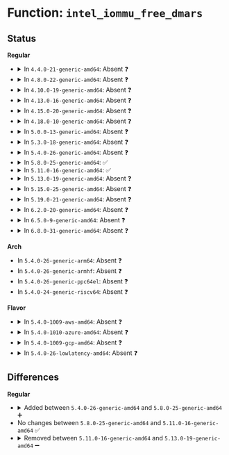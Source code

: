 # Function: <code>intel_iommu_free_dmars</code>

## Status
<b>Regular</b>
<ul>
<li>
<details>
<summary>In <code>4.4.0-21-generic-amd64</code>: Absent ❓</summary>

```json
{
  "name": "intel_iommu_free_dmars",
  "collision_type": "Unique Static",
  "inline_type": "Full",
  "funcs": [
    {
      "addr": 18446744071595277783,
      "name": "intel_iommu_free_dmars",
      "external": false,
      "loc": "drivers/iommu/intel-iommu.c:4288",
      "file": "drivers/iommu/intel-iommu.c",
      "inline": "not declared, inlined",
      "caller_inline": [
        "drivers/iommu/intel-iommu.c:intel_iommu_init"
      ],
      "caller_func": []
    }
  ],
  "symbols": []
}
```
</details>
</li>
<li>
<details>
<summary>In <code>4.8.0-22-generic-amd64</code>: Absent ❓</summary>

```json
{
  "name": "intel_iommu_free_dmars",
  "collision_type": "Unique Static",
  "inline_type": "Full",
  "funcs": [
    {
      "addr": 18446744071595461000,
      "name": "intel_iommu_free_dmars",
      "external": false,
      "loc": "drivers/iommu/intel-iommu.c:4386",
      "file": "drivers/iommu/intel-iommu.c",
      "inline": "not declared, inlined",
      "caller_inline": [
        "drivers/iommu/intel-iommu.c:intel_iommu_init"
      ],
      "caller_func": []
    }
  ],
  "symbols": []
}
```
</details>
</li>
<li>
<details>
<summary>In <code>4.10.0-19-generic-amd64</code>: Absent ❓</summary>

```json
{
  "name": "intel_iommu_free_dmars",
  "collision_type": "Unique Static",
  "inline_type": "Full",
  "funcs": [
    {
      "addr": 18446744071595714104,
      "name": "intel_iommu_free_dmars",
      "external": false,
      "loc": "drivers/iommu/intel-iommu.c:4490",
      "file": "drivers/iommu/intel-iommu.c",
      "inline": "not declared, inlined",
      "caller_inline": [
        "drivers/iommu/intel-iommu.c:intel_iommu_init"
      ],
      "caller_func": []
    }
  ],
  "symbols": []
}
```
</details>
</li>
<li>
<details>
<summary>In <code>4.13.0-16-generic-amd64</code>: Absent ❓</summary>

```json
{
  "name": "intel_iommu_free_dmars",
  "collision_type": "Unique Static",
  "inline_type": "Full",
  "funcs": [
    {
      "addr": 18446744071596639615,
      "name": "intel_iommu_free_dmars",
      "external": false,
      "loc": "drivers/iommu/intel-iommu.c:4485",
      "file": "drivers/iommu/intel-iommu.c",
      "inline": "not declared, inlined",
      "caller_inline": [
        "drivers/iommu/intel-iommu.c:intel_iommu_init"
      ],
      "caller_func": []
    }
  ],
  "symbols": []
}
```
</details>
</li>
<li>
<details>
<summary>In <code>4.15.0-20-generic-amd64</code>: Absent ❓</summary>

```json
{
  "name": "intel_iommu_free_dmars",
  "collision_type": "Unique Static",
  "inline_type": "Full",
  "funcs": [
    {
      "addr": 18446744071602969645,
      "name": "intel_iommu_free_dmars",
      "external": false,
      "loc": "drivers/iommu/intel-iommu.c:4391",
      "file": "drivers/iommu/intel-iommu.c",
      "inline": "not declared, inlined",
      "caller_inline": [
        "drivers/iommu/intel-iommu.c:intel_iommu_init"
      ],
      "caller_func": []
    }
  ],
  "symbols": []
}
```
</details>
</li>
<li>
<details>
<summary>In <code>4.18.0-10-generic-amd64</code>: Absent ❓</summary>

```json
{
  "name": "intel_iommu_free_dmars",
  "collision_type": "Unique Static",
  "inline_type": "Full",
  "funcs": [
    {
      "addr": 18446744071603140900,
      "name": "intel_iommu_free_dmars",
      "external": false,
      "loc": "drivers/iommu/intel-iommu.c:4433",
      "file": "drivers/iommu/intel-iommu.c",
      "inline": "not declared, inlined",
      "caller_inline": [
        "drivers/iommu/intel-iommu.c:intel_iommu_init"
      ],
      "caller_func": []
    }
  ],
  "symbols": []
}
```
</details>
</li>
<li>
<details>
<summary>In <code>5.0.0-13-generic-amd64</code>: Absent ❓</summary>

```json
{
  "name": "intel_iommu_free_dmars",
  "collision_type": "Unique Static",
  "inline_type": "Full",
  "funcs": [
    {
      "addr": 18446744071604945429,
      "name": "intel_iommu_free_dmars",
      "external": false,
      "loc": "drivers/iommu/intel-iommu.c:4442",
      "file": "drivers/iommu/intel-iommu.c",
      "inline": "not declared, inlined",
      "caller_inline": [
        "drivers/iommu/intel-iommu.c:intel_iommu_init"
      ],
      "caller_func": []
    }
  ],
  "symbols": []
}
```
</details>
</li>
<li>
<details>
<summary>In <code>5.3.0-18-generic-amd64</code>: Absent ❓</summary>

```json
{
  "name": "intel_iommu_free_dmars",
  "collision_type": "Unique Static",
  "inline_type": "Full",
  "funcs": [
    {
      "addr": 18446744071605053469,
      "name": "intel_iommu_free_dmars",
      "external": false,
      "loc": "drivers/iommu/intel-iommu.c:4271",
      "file": "drivers/iommu/intel-iommu.c",
      "inline": "not declared, inlined",
      "caller_inline": [
        "drivers/iommu/intel-iommu.c:intel_iommu_init"
      ],
      "caller_func": []
    }
  ],
  "symbols": []
}
```
</details>
</li>
<li>
<details>
<summary>In <code>5.4.0-26-generic-amd64</code>: Absent ❓</summary>

```json
{
  "name": "intel_iommu_free_dmars",
  "collision_type": "Unique Static",
  "inline_type": "Full",
  "funcs": [
    {
      "addr": 18446744071605090437,
      "name": "intel_iommu_free_dmars",
      "external": false,
      "loc": "drivers/iommu/intel-iommu.c:4547",
      "file": "drivers/iommu/intel-iommu.c",
      "inline": "not declared, inlined",
      "caller_inline": [
        "drivers/iommu/intel-iommu.c:intel_iommu_init"
      ],
      "caller_func": []
    }
  ],
  "symbols": []
}
```
</details>
</li>
<li>
<details>
<summary>In <code>5.8.0-25-generic-amd64</code>: ✅</summary>

```c
void intel_iommu_free_dmars()
```

```json
{
  "name": "intel_iommu_free_dmars",
  "collision_type": "Unique Static",
  "inline_type": "No",
  "funcs": [
    {
      "addr": 18446744071586868278,
      "name": "intel_iommu_free_dmars",
      "external": false,
      "loc": "drivers/iommu/intel/iommu.c:4446",
      "file": "drivers/iommu/intel/iommu.c",
      "inline": "seen, unknown",
      "caller_inline": [],
      "caller_func": [
        "drivers/iommu/intel/iommu.c:intel_iommu_init"
      ]
    }
  ],
  "symbols": [
    {
      "addr": 18446744071586868278,
      "name": "intel_iommu_free_dmars",
      "section": ".text",
      "bind": "STB_LOCAL",
      "size": 217
    }
  ]
}
```
</details>
</li>
<li>
<details>
<summary>In <code>5.11.0-16-generic-amd64</code>: ✅</summary>

```c
void intel_iommu_free_dmars()
```

```json
{
  "name": "intel_iommu_free_dmars",
  "collision_type": "Unique Static",
  "inline_type": "No",
  "funcs": [
    {
      "addr": 18446744071591478348,
      "name": "intel_iommu_free_dmars",
      "external": false,
      "loc": "drivers/iommu/intel/iommu.c:3842",
      "file": "drivers/iommu/intel/iommu.c",
      "inline": "seen, unknown",
      "caller_inline": [],
      "caller_func": [
        "drivers/iommu/intel/iommu.c:intel_iommu_init"
      ]
    }
  ],
  "symbols": [
    {
      "addr": 18446744071591478348,
      "name": "intel_iommu_free_dmars",
      "section": ".text",
      "bind": "STB_LOCAL",
      "size": 217
    }
  ]
}
```
</details>
</li>
<li>
<details>
<summary>In <code>5.13.0-19-generic-amd64</code>: Absent ❓</summary>

```json
{
  "name": "intel_iommu_free_dmars",
  "collision_type": "Unique Static",
  "inline_type": "Full",
  "funcs": [
    {
      "addr": 18446744071614589826,
      "name": "intel_iommu_free_dmars",
      "external": false,
      "loc": "drivers/iommu/intel/iommu.c:3932",
      "file": "drivers/iommu/intel/iommu.c",
      "inline": "not declared, inlined",
      "caller_inline": [
        "drivers/iommu/intel/iommu.c:intel_iommu_init"
      ],
      "caller_func": []
    }
  ],
  "symbols": []
}
```
</details>
</li>
<li>
<details>
<summary>In <code>5.15.0-25-generic-amd64</code>: Absent ❓</summary>

```json
{
  "name": "intel_iommu_free_dmars",
  "collision_type": "Unique Static",
  "inline_type": "Full",
  "funcs": [
    {
      "addr": 18446744071615546370,
      "name": "intel_iommu_free_dmars",
      "external": false,
      "loc": "drivers/iommu/intel/iommu.c:3927",
      "file": "drivers/iommu/intel/iommu.c",
      "inline": "not declared, inlined",
      "caller_inline": [
        "drivers/iommu/intel/iommu.c:intel_iommu_init"
      ],
      "caller_func": []
    }
  ],
  "symbols": []
}
```
</details>
</li>
<li>
<details>
<summary>In <code>5.19.0-21-generic-amd64</code>: Absent ❓</summary>

```json
{
  "name": "intel_iommu_free_dmars",
  "collision_type": "Unique Static",
  "inline_type": "Full",
  "funcs": [
    {
      "addr": 18446744071617351866,
      "name": "intel_iommu_free_dmars",
      "external": false,
      "loc": "drivers/iommu/intel/iommu.c:3638",
      "file": "drivers/iommu/intel/iommu.c",
      "inline": "not declared, inlined",
      "caller_inline": [
        "drivers/iommu/intel/iommu.c:intel_iommu_init"
      ],
      "caller_func": []
    }
  ],
  "symbols": []
}
```
</details>
</li>
<li>
<details>
<summary>In <code>6.2.0-20-generic-amd64</code>: Absent ❓</summary>

```json
{
  "name": "intel_iommu_free_dmars",
  "collision_type": "Unique Static",
  "inline_type": "Full",
  "funcs": [
    {
      "addr": 18446744071628086098,
      "name": "intel_iommu_free_dmars",
      "external": false,
      "loc": "drivers/iommu/intel/iommu.c:3514",
      "file": "drivers/iommu/intel/iommu.c",
      "inline": "not declared, inlined",
      "caller_inline": [
        "drivers/iommu/intel/iommu.c:intel_iommu_init"
      ],
      "caller_func": []
    }
  ],
  "symbols": []
}
```
</details>
</li>
<li>
<details>
<summary>In <code>6.5.0-9-generic-amd64</code>: Absent ❓</summary>

```json
{
  "name": "intel_iommu_free_dmars",
  "collision_type": "Unique Static",
  "inline_type": "Full",
  "funcs": [
    {
      "addr": 18446744071619851778,
      "name": "intel_iommu_free_dmars",
      "external": false,
      "loc": "drivers/iommu/intel/iommu.c:3401",
      "file": "drivers/iommu/intel/iommu.c",
      "inline": "not declared, inlined",
      "caller_inline": [
        "drivers/iommu/intel/iommu.c:intel_iommu_init"
      ],
      "caller_func": []
    }
  ],
  "symbols": []
}
```
</details>
</li>
<li>
<details>
<summary>In <code>6.8.0-31-generic-amd64</code>: Absent ❓</summary>

```json
{
  "name": "intel_iommu_free_dmars",
  "collision_type": "Unique Static",
  "inline_type": "Full",
  "funcs": [
    {
      "addr": 18446744071622160658,
      "name": "intel_iommu_free_dmars",
      "external": false,
      "loc": "drivers/iommu/intel/iommu.c:3250",
      "file": "drivers/iommu/intel/iommu.c",
      "inline": "not declared, inlined",
      "caller_inline": [
        "drivers/iommu/intel/iommu.c:intel_iommu_init"
      ],
      "caller_func": []
    }
  ],
  "symbols": []
}
```
</details>
</li>
</ul>
<b>Arch</b>
<ul>
<li>
In <code>5.4.0-26-generic-arm64</code>: Absent ❓
</li>
<li>
In <code>5.4.0-26-generic-armhf</code>: Absent ❓
</li>
<li>
In <code>5.4.0-26-generic-ppc64el</code>: Absent ❓
</li>
<li>
In <code>5.4.0-24-generic-riscv64</code>: Absent ❓
</li>
</ul>
<b>Flavor</b>
<ul>
<li>
<details>
<summary>In <code>5.4.0-1009-aws-amd64</code>: Absent ❓</summary>

```json
{
  "name": "intel_iommu_free_dmars",
  "collision_type": "Unique Static",
  "inline_type": "Full",
  "funcs": [
    {
      "addr": 18446744071604990038,
      "name": "intel_iommu_free_dmars",
      "external": false,
      "loc": "drivers/iommu/intel-iommu.c:4547",
      "file": "drivers/iommu/intel-iommu.c",
      "inline": "not declared, inlined",
      "caller_inline": [
        "drivers/iommu/intel-iommu.c:intel_iommu_init"
      ],
      "caller_func": []
    }
  ],
  "symbols": []
}
```
</details>
</li>
<li>
<details>
<summary>In <code>5.4.0-1010-azure-amd64</code>: Absent ❓</summary>

```json
{
  "name": "intel_iommu_free_dmars",
  "collision_type": "Unique Static",
  "inline_type": "Full",
  "funcs": [
    {
      "addr": 18446744071604954361,
      "name": "intel_iommu_free_dmars",
      "external": false,
      "loc": "drivers/iommu/intel-iommu.c:4547",
      "file": "drivers/iommu/intel-iommu.c",
      "inline": "not declared, inlined",
      "caller_inline": [
        "drivers/iommu/intel-iommu.c:intel_iommu_init"
      ],
      "caller_func": []
    }
  ],
  "symbols": []
}
```
</details>
</li>
<li>
<details>
<summary>In <code>5.4.0-1009-gcp-amd64</code>: Absent ❓</summary>

```json
{
  "name": "intel_iommu_free_dmars",
  "collision_type": "Unique Static",
  "inline_type": "Full",
  "funcs": [
    {
      "addr": 18446744071605070760,
      "name": "intel_iommu_free_dmars",
      "external": false,
      "loc": "drivers/iommu/intel-iommu.c:4547",
      "file": "drivers/iommu/intel-iommu.c",
      "inline": "not declared, inlined",
      "caller_inline": [
        "drivers/iommu/intel-iommu.c:intel_iommu_init"
      ],
      "caller_func": []
    }
  ],
  "symbols": []
}
```
</details>
</li>
<li>
<details>
<summary>In <code>5.4.0-26-lowlatency-amd64</code>: Absent ❓</summary>

```json
{
  "name": "intel_iommu_free_dmars",
  "collision_type": "Unique Static",
  "inline_type": "Full",
  "funcs": [
    {
      "addr": 18446744071605094631,
      "name": "intel_iommu_free_dmars",
      "external": false,
      "loc": "drivers/iommu/intel-iommu.c:4547",
      "file": "drivers/iommu/intel-iommu.c",
      "inline": "not declared, inlined",
      "caller_inline": [
        "drivers/iommu/intel-iommu.c:intel_iommu_init"
      ],
      "caller_func": []
    }
  ],
  "symbols": []
}
```
</details>
</li>
</ul>

## Differences
<b>Regular</b>
<ul>
<li>
<details>
<summary>Added between <code>5.4.0-26-generic-amd64</code> and <code>5.8.0-25-generic-amd64</code> ➕</summary>

```c
void intel_iommu_free_dmars()
```
</details>
</li>
<li>
No changes between <code>5.8.0-25-generic-amd64</code> and <code>5.11.0-16-generic-amd64</code> ✅
</li>
<li>
<details>
<summary>Removed between <code>5.11.0-16-generic-amd64</code> and <code>5.13.0-19-generic-amd64</code> ➖</summary>

```c
void intel_iommu_free_dmars()
```
</details>
</li>
</ul>
